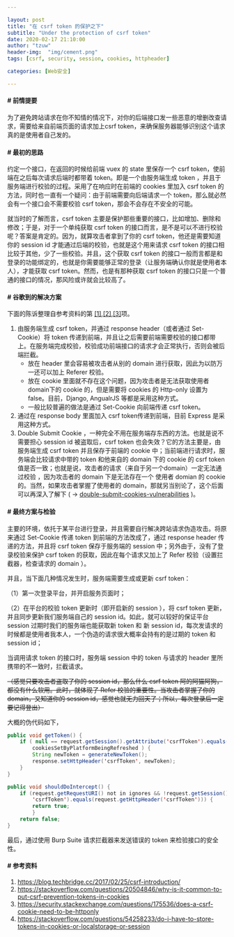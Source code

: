 ```yaml
---

layout: post
title: "在 csrf token 的保护之下"
subtitle: "Under the protection of csrf token"
date: 2020-02-17 21:10:00
author: "tzuw"
header-img:  "img/cement.png"
tags: [csrf, security, session, cookies, httpheader] 

categories: [Web安全]

---
```


#### # 前情提要

为了避免跨站请求在你不知情的情况下，对你的后端接口发一些恶意的增删改查请求，需要给来自前端页面的请求加上csrf token，来确保服务器能够识别这个请求真的是使用者自己发的。

#### # 最初的思路

约定一个接口，在返回的时候给前端 vuex 的 state 里保存一个 csrf token，使前端在之后每次请求后端时都带着 token。即是一个由服务端生成 token ，并且于服务端进行校验的过程。采用了在响应时在前端的 cookies 里加入 csrf token 的方法，同时也一直有一个疑问：由于前端需要向后端请求一个 token，那么就必然会有一个接口会不需要校验 csrf token，那会不会存在不安全的可能。

就当时的了解而言，csrf token 主要是保护那些重要的接口，比如增加、删除和修改；于是，对于一个单纯获取 csrf token 的接口而言，是不是可以不进行校验呢？答案是肯定的。因为，就算攻击者拿到了你的 csrf token，他还是需要知道你的 session id 才能通过后端的校验，也就是这个用来请求 csrf token 的接口相比较于其他，少了一些校验。并且，这个获取 csrf token 的接口一般而言都是和登录的功能绑定的，也就是你需要能够正常的登录（让服务端确认你就是使用者本人），才能获取 csrf token。然而，也是有那种获取 csrf token 的接口只是一个普通的接口的情况，那风险或许就会比较高了。

#### # 谷歌到的解决方案

下面的陈诉整理自参考资料的第 [[1]](https://blog.techbridge.cc/2017/02/25/csrf-introduction/),[[2]](https://stackoverflow.com/questions/20504846/why-is-it-common-to-put-csrf-prevention-tokens-in-cookies),[[3]](https://security.stackexchange.com/questions/175536/does-a-csrf-cookie-need-to-be-httponly)项。

1. 由服务端生成 csrf token，并通过 response header（或者通过 Set-Cookie）将 token 传递到前端，并且让之后需要前端需要校验的接口都带上。在服务端完成校验，校验成功前端接口的请求才会正常执行，否则会被后端拦截。
   - 放在 header 里会容易被攻击者从别的 domain 进行获取，因此为以防万一还可以加上 Referer 校验。
   - 放在 cookie 里面就不存在这个问题，因为攻击者是无法获取使用者domain下的 cookie 的，但是需要将 cookies 的 Http-only 设置为 false。目前，Django, AngualrJS 等都是采用这种方式。
   - 一般比较普遍的做法是通过 Set-Cookie 向前端传递 csrf token。
2. 通过在 response body 里面加入 csrf token传递到前端，目前 Express 是采用这种方式。
3. Double Submit Cookie ，一种完全不用在服务端存东西的方法。也就是说不需要担心 session id 被盗取后，csrf token 也会失效？它的方法主要是，由服务端生成 csrf token 并且保存于前端的 cookie 中；当前端进行请求时，服务端会比较请求中带的 token 和他来自的 domain 下的 cookie 的 csrf token 值是否一致；也就是说，攻击者的请求（来自于另一个domain）一定无法通过校验 ，因为攻击者的 domain 下是无法存在一个 使用者 domian 的 cookie 的。当然，如果攻击者掌握了使用者的 domain，那就另当别论了，这个后面可以再深入了解下 ( -> [double-submit-cookies-vulnerabilities](https://security.stackexchange.com/questions/59470/double-submit-cookies-vulnerabilities) )。



#### # 最终方案与检验

主要的环境，依托于某平台进行登录，并且需要自行解决跨站请求伪造攻击。将原来通过 Set-Cookie 传递 token 到前端的方法改成了，通过 response header 传递的方法，并且将 csrf token 保存于服务端的 session 中；另外由于，没有了登录校验来保护 csrf token 的获取，因此在每个请求又加上了 Refer 校验（设置拦截器，检查请求的 domain ）。

并且，当下面几种情况发生时，服务端需要生成或更新 csrf token：

（1）第一次登录平台，并开启服务页面时；

（2）在平台的校验 token 更新时（即开启新的 session ），将 csrf token 更新，并且同步更新我们服务端自己的 session id。如此，就可以较好的保证平台 session 过期时我们的服务端也能获取新  token 和 新 session id，每次发请求的时候都是使用者我本人，一个伪造的请求很大概率会持有的是过期的 token 和 session id；

当调用请求 token 的接口时，服务端 session 中的 token 与请求的 header 里所携带的不一致时，拦截请求。

~~（感觉只要攻击者盗取了你的 session id，那么什么 csrf token 阿的阿猫阿狗，都没有什么软用。此时，就体现了 Refer 校验的重要性。当攻击者掌握了你的 domain，又知道你的 session id，感觉也就无力回天了；所以，每次登录后一定要记得登出）~~

大概的伪代码如下，

```java
public void getToken() {
	if ( null == request.getSession().getAttribute('csrfToken').equals() ||		
		cookiesSetByPlatformBeingRefreshed ) {
		String newToken = generateNewToken();
		response.setHttpHeader('csrfToken', newToken);
	}
}

public void shouldDoIntercept() {
	if (request.getRequestURI() not in ignores && !request.getSession().getAttribute(
		'csrfToken').equals(request.getHttpHeader('csrfToken'))) {
		return true;
		}
	return false;
}
```

最后，通过使用 Burp Suite 请求拦截器来发送错误的 token 来检验接口的安全性。



#### # 参考资料

1. https://blog.techbridge.cc/2017/02/25/csrf-introduction/
2. https://stackoverflow.com/questions/20504846/why-is-it-common-to-put-csrf-prevention-tokens-in-cookies
3. https://security.stackexchange.com/questions/175536/does-a-csrf-cookie-need-to-be-httponly
4. https://stackoverflow.com/questions/54258233/do-i-have-to-store-tokens-in-cookies-or-localstorage-or-session
